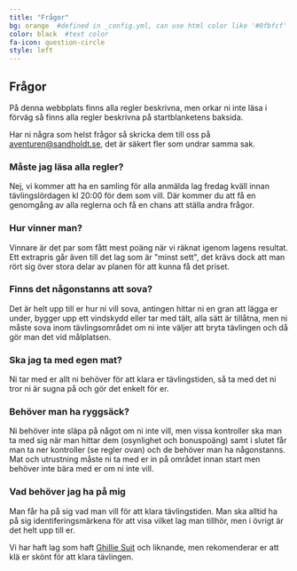 ```yaml
---
title: "Frågor"
bg: orange  #defined in _config.yml, can use html color like '#0fbfcf'
color: black  #text color
fa-icon: question-circle
style: left
---
```


## Frågor

På denna webbplats finns alla regler beskrivna, men orkar ni inte läsa i förväg 
så finns alla regler beskrivna på startblanketens baksida.


Har ni några som helst frågor så skricka dem till oss på
<a href="mailto:aventuren@sandholdt.se?subject=Frågor+inför+äventuren">aventuren@sandholdt.se</a>, 
det är säkert fler som undrar samma sak. 

### Måste jag läsa alla regler?

Nej, vi kommer att ha en samling för alla anmälda lag fredag kväll innan tävlingslördagen kl 20:00 för dem som vill.
Där kommer du att få en genomgång av alla reglerna och få en chans att ställa andra frågor.

### Hur vinner man?

Vinnare är det par som fått mest poäng när vi räknat igenom lagens resultat.
Ett extrapris går även till det lag som är "minst sett", det krävs dock att man 
rört sig över stora delar av planen för att kunna få det priset.

### Finns det någonstanns att sova?

Det är helt upp till er hur ni vill sova, antingen hittar ni en gran att lägga er under, bygger upp
ett vindskydd eller tar med tält, alla sätt är tillåtna, men ni måste sova inom tävlingsområdet om ni inte väljer
att bryta tävlingen och då gör man det vid målplatsen. 

### Ska jag ta med egen mat?

Ni tar med er allt ni behöver för att klara er tävlingstiden, så ta med det ni tror ni är sugna på och gör det enkelt för er.

### Behöver man ha ryggsäck?

Ni behöver inte släpa på något om ni inte vill, men vissa kontroller ska man ta med sig när man hittar dem 
(osynlighet och bonuspoäng) samt i slutet får man ta ner kontroller (se regler ovan) och de behöver man ha någonstanns.
Mat och utrustning måste ni ta med er in på området innan start men behöver inte bära med er om ni inte vill.

### Vad behöver jag ha på mig

Man får ha på sig vad man vill för att klara tävlingstiden. Man ska alltid ha på sig identiferingsmärkena för att visa vilket lag man tillhör, men i övrigt är det helt upp till er.

Vi har haft lag som haft <a href="https://www.google.com/search?q=Ghillie+Suit&tbm=isch" target="_new">Ghillie Suit</a> och liknande, men rekomenderar er att klä er skönt för att klara tävlingen.
